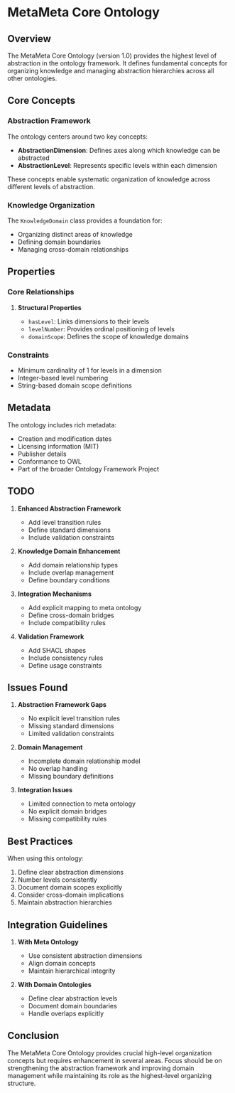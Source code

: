 # MetaMeta Core Ontology

## Overview

The MetaMeta Core Ontology (version 1.0) provides the highest level of abstraction in the ontology framework. It defines fundamental concepts for organizing knowledge and managing abstraction hierarchies across all other ontologies.

## Core Concepts

### Abstraction Framework

The ontology centers around two key concepts:

- **AbstractionDimension**: Defines axes along which knowledge can be abstracted
- **AbstractionLevel**: Represents specific levels within each dimension

These concepts enable systematic organization of knowledge across different levels of abstraction.

### Knowledge Organization

The `KnowledgeDomain` class provides a foundation for:

- Organizing distinct areas of knowledge
- Defining domain boundaries
- Managing cross-domain relationships

## Properties

### Core Relationships

1. **Structural Properties**

   - `hasLevel`: Links dimensions to their levels
   - `levelNumber`: Provides ordinal positioning of levels
   - `domainScope`: Defines the scope of knowledge domains

### Constraints

- Minimum cardinality of 1 for levels in a dimension
- Integer-based level numbering
- String-based domain scope definitions

## Metadata

The ontology includes rich metadata:

- Creation and modification dates
- Licensing information (MIT)
- Publisher details
- Conformance to OWL
- Part of the broader Ontology Framework Project

## TODO

1. **Enhanced Abstraction Framework**

   - Add level transition rules
   - Define standard dimensions
   - Include validation constraints

2. **Knowledge Domain Enhancement**

   - Add domain relationship types
   - Include overlap management
   - Define boundary conditions

3. **Integration Mechanisms**

   - Add explicit mapping to meta ontology
   - Define cross-domain bridges
   - Include compatibility rules

4. **Validation Framework**

   - Add SHACL shapes
   - Include consistency rules
   - Define usage constraints

## Issues Found

1. **Abstraction Framework Gaps**

   - No explicit level transition rules
   - Missing standard dimensions
   - Limited validation constraints

2. **Domain Management**

   - Incomplete domain relationship model
   - No overlap handling
   - Missing boundary definitions

3. **Integration Issues**

   - Limited connection to meta ontology
   - No explicit domain bridges
   - Missing compatibility rules

## Best Practices

When using this ontology:

1. Define clear abstraction dimensions
2. Number levels consistently
3. Document domain scopes explicitly
4. Consider cross-domain implications
5. Maintain abstraction hierarchies

## Integration Guidelines

1. **With Meta Ontology**

   - Use consistent abstraction dimensions
   - Align domain concepts
   - Maintain hierarchical integrity

2. **With Domain Ontologies**

   - Define clear abstraction levels
   - Document domain boundaries
   - Handle overlaps explicitly

## Conclusion

The MetaMeta Core Ontology provides crucial high-level organization concepts but requires enhancement in several areas. Focus should be on strengthening the abstraction framework and improving domain management while maintaining its role as the highest-level organizing structure. 